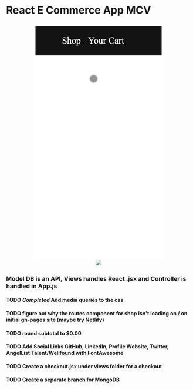 # React E Commerce App MCV
<p align="center">
    <a target="_blank" href="https://kevintapol.github.io/React-E-Commerce-App/">
         <img src="./src/assets/images/eshop.gif">
    </a>
    <br>
    <a target="_blank" href="https://kevintapol.github.io/React-E-Commerce-App/" >
        <img height="30" src="https://img.shields.io/static/v1?label=&message=CLICK_HERE_FOR_WEBSITE&color=3388ff&style=plastic&logo=&logo-color=white"/>
    </a>
</p>

### Model DB is an API, Views handles React .jsx and Controller is handled in App.js 

#### TODO *Completed* Add media queries to the css
#### TODO figure out why the routes component for shop isn't loading on / on initial gh-pages site (maybe try Netlify)
#### TODO round subtotal to $0.00
#### TODO Add Social Links GitHub, LinkedIn, Profile Website, Twitter, AngelList Talent/Wellfound with FontAwesome
#### TODO Create a checkout.jsx under views folder for a checkout 
#### TODO Create a separate branch for MongoDB